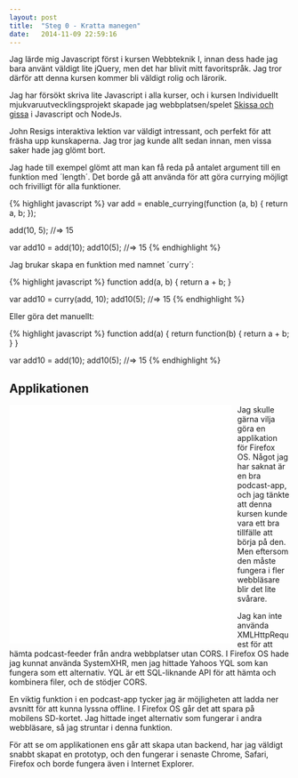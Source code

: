 ```yaml
---
layout: post
title:  "Steg 0 - Kratta manegen"
date:   2014-11-09 22:59:16
---
```


Jag lärde mig Javascript först i kursen Webbteknik I, innan dess hade jag bara
använt väldigt lite jQuery, men det har blivit mitt favoritspråk. Jag tror
därför att denna kursen kommer bli väldigt rolig och lärorik.

Jag har försökt skriva lite Javascript i alla kurser, och i kursen Individuellt
mjukvaruutvecklingsprojekt skapade jag webbplatsen/spelet [Skissa och
gissa](http://skissaochgissa.se) i Javascript och NodeJs.

John Resigs interaktiva lektion var väldigt intressant, och perfekt för att
fräsha upp kunskaperna. Jag tror jag kunde allt sedan innan, men vissa saker
hade jag glömt bort.

Jag hade till exempel glömt att man kan få reda på antalet argument till en
funktion med ´length´. Det borde gå att använda för att göra currying möjligt
och frivilligt för alla funktioner.

{% highlight javascript %}
var add = enable_currying(function (a, b) {
  return a, b;
});

add(10, 5); //=> 15

var add10 = add(10);
add10(5); //=> 15
{% endhighlight %}

Jag brukar skapa en funktion med namnet ´curry´:

{% highlight javascript %}
function add(a, b) {
  return a + b;
}

var add10 = curry(add, 10);
add10(5); //=> 15
{% endhighlight %}

Eller göra det manuellt:

{% highlight javascript %}
function add(a) {
  return function(b) {
    return a + b;
  }
}

var add10 = add(10);
add10(5); //=> 15
{% endhighlight %}


## Applikationen

<iframe src="/assets/podcast-prototyp/index.html" frameborder="0" width="400px" height="430px" style="float: left; margin: 0px 10px 5px 0px"></iframe>

Jag skulle gärna vilja göra en applikation för Firefox OS. Något jag har saknat
är en bra podcast-app, och jag tänkte att denna kursen kunde vara ett bra
tillfälle att börja på den. Men eftersom den måste fungera i fler webbläsare
blir det lite svårare.

Jag kan inte använda XMLHttpRequest för att hämta podcast-feeder från andra
webbplatser utan CORS. I Firefox OS hade jag kunnat använda SystemXHR, men jag
hittade Yahoos YQL som kan fungera som ett alternativ. YQL är ett SQL-liknande
API för att hämta och kombinera filer, och de stödjer CORS.

En viktig funktion i en podcast-app tycker jag är möjligheten att ladda ner
avsnitt för att kunna lyssna offline. I Firefox OS går det att spara på
mobilens SD-kortet. Jag hittade inget alternativ som fungerar i andra
webbläsare, så jag struntar i denna funktion.

För att se om applikationen ens går att skapa utan backend, har jag väldigt
snabbt skapat en prototyp, och den fungerar i senaste Chrome, Safari, Firefox
och borde fungera även i Internet Explorer.
